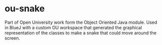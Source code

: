 # ou-snake
Part of Open University work form the Object Oriented Java module. Used in BlueJ with a custom OU workspace that generated the graphical representation of the classes to make a snake that could move around the screen. 
